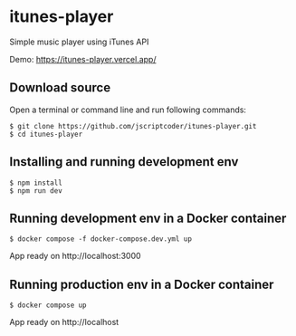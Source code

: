 # itunes-player

Simple music player using iTunes API

Demo: https://itunes-player.vercel.app/

## Download source
Open a terminal or command line and run following commands:
```shell
$ git clone https://github.com/jscriptcoder/itunes-player.git
$ cd itunes-player
```

## Installing and running development env
```shell
$ npm install
$ npm run dev
```

## Running development env in a Docker container
```shell
$ docker compose -f docker-compose.dev.yml up
```
App ready on http://localhost:3000

## Running production env in a Docker container
```shell
$ docker compose up
```

App ready on http://localhost